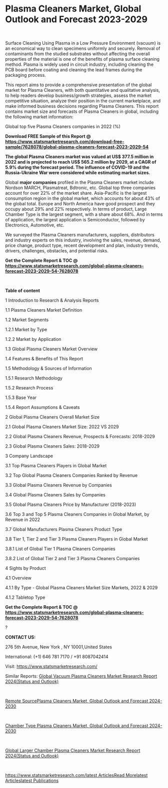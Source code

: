 <h1>Plasma Cleaners Market, Global Outlook and Forecast 2023-2029</h1><br/><p>Surface Cleaning Using Plasma in a Low Pressure Environment (vacuum) is an economical way to clean specimens uniformly and securely. Removal of contaminants from the studied substrates without affecting the overall properties of the material is one of the benefits of plasma surface cleaning method. Plasma is widely used in circuit industry, including cleaning the PCB board before coating and cleaning the lead frames during the packaging process.</p>
 
 
 
 <p>This report aims to provide a comprehensive presentation of the global market for Plasma Cleaners, with both quantitative and qualitative analysis, to help readers develop business/growth strategies, assess the market competitive situation, analyze their position in the current marketplace, and make informed business decisions regarding Plasma Cleaners. This report contains market size and forecasts of Plasma Cleaners in global, including the following market information:</p>
 
 
 
 <p>Global top five Plasma Cleaners companies in 2022 (%)</p>
 
 
 
 <p><strong>Download FREE Sample of this Report @ <a href="https://www.statsmarketresearch.com/download-free-sample/7628078/global-plasma-cleaners-forecast-2023-2029-54">https://www.statsmarketresearch.com/download-free-sample/7628078/global-plasma-cleaners-forecast-2023-2029-54</a></strong></p>
 
 
 
 <p><strong>The global Plasma Cleaners market was valued at US$ 377.5 million in 2022 and is projected to reach US$ 565.2 million by 2029, at a <strong>CAGR</strong> of 5.9% during the forecast period. The influence of COVID-19 and the Russia-Ukraine War were considered while estimating market sizes.</strong></p>
 
 
 
 <p>Global <strong>major companies</strong> profiled in the Plasma Cleaners market include Nordson MARCH, Plasmatreat, Bdtronic, etc. Global top three companies account for over 22% of the market share. Asia-Pacific is the largest consumption region in the global market, which accounts for about 43% of the global total. Europe and North America have good prospect and they occupy about 29% and 22% respectively. In terms of product, Large Chamber Type is the largest segment, with a share about 68%. And in terms of application, the largest application is Semiconductor, followed by Electronics, Automotive, etc.</p>
 
 
 
 <p>We surveyed the Plasma Cleaners manufacturers, suppliers, distributors and industry experts on this industry, involving the sales, revenue, demand, price change, product type, recent development and plan, industry trends, drivers, challenges, obstacles, and potential risks.</p>
 
 
 
 <div><b>Get the Complete Report & TOC @ <a href="https://www.statsmarketresearch.com/global-plasma-cleaners-forecast-2023-2029-54-7628078">https://www.statsmarketresearch.com/global-plasma-cleaners-forecast-2023-2029-54-7628078</a></b></div>
 
 
 
 <p><br />
 
 <b>Table of content</b></p>
 
 
 
 <p>1 Introduction to Research & Analysis Reports<br />
 
 1.1 Plasma Cleaners Market Definition<br />
 
 1.2 Market Segments<br />
 
 1.2.1 Market by Type<br />
 
 1.2.2 Market by Application<br />
 
 1.3 Global Plasma Cleaners Market Overview<br />
 
 1.4 Features & Benefits of This Report<br />
 
 1.5 Methodology & Sources of Information<br />
 
 1.5.1 Research Methodology<br />
 
 1.5.2 Research Process<br />
 
 1.5.3 Base Year<br />
 
 1.5.4 Report Assumptions & Caveats<br />
 
 2 Global Plasma Cleaners Overall Market Size<br />
 
 2.1 Global Plasma Cleaners Market Size: 2022 VS 2029<br />
 
 2.2 Global Plasma Cleaners Revenue, Prospects & Forecasts: 2018-2029<br />
 
 2.3 Global Plasma Cleaners Sales: 2018-2029<br />
 
 3 Company Landscape<br />
 
 3.1 Top Plasma Cleaners Players in Global Market<br />
 
 3.2 Top Global Plasma Cleaners Companies Ranked by Revenue<br />
 
 3.3 Global Plasma Cleaners Revenue by Companies<br />
 
 3.4 Global Plasma Cleaners Sales by Companies<br />
 
 3.5 Global Plasma Cleaners Price by Manufacturer (2018-2023)<br />
 
 3.6 Top 3 and Top 5 Plasma Cleaners Companies in Global Market, by Revenue in 2022<br />
 
 3.7 Global Manufacturers Plasma Cleaners Product Type<br />
 
 3.8 Tier 1, Tier 2 and Tier 3 Plasma Cleaners Players in Global Market<br />
 
 3.8.1 List of Global Tier 1 Plasma Cleaners Companies<br />
 
 3.8.2 List of Global Tier 2 and Tier 3 Plasma Cleaners Companies<br />
 
 4 Sights by Product<br />
 
 4.1 Overview<br />
 
 4.1.1 By Type - Global Plasma Cleaners Market Size Markets, 2022 & 2029<br />
 
 4.1.2 Tabletop Type</p>
 
 
 
 <div><b>Get the Complete Report & TOC @ <a href="https://www.statsmarketresearch.com/global-plasma-cleaners-forecast-2023-2029-54-7628078">https://www.statsmarketresearch.com/global-plasma-cleaners-forecast-2023-2029-54-7628078</a></b></div>
 
 
 
 <p>? </p>
 
 
 
 <p><b>CONTACT US:</b><br />
 
 276 5th Avenue, New York , NY 10001,United States<br />
 
 International: (+1) 646 781 7170 / +91 8087042414<br />
 
 Visit: <a href="https://www.statsmarketresearch.com/">https://www.statsmarketresearch.com/</a><br />
 
 Similar Reports: <a href="https://www.statsmarketresearch.com/global-plasma-cleaners-forecast-2023-2029-54-7628078">Global Vacuum Plasma Cleaners Market Research Report 2024(Status and Outlook)</a><br />
 
 <br />
 
 <a href="https://www.statsmarketresearch.com/global-plasma-cleaners-forecast-2023-2029-54-7628078">Remote SourcePlasma Cleaners Market, Global Outlook and Forecast 2024-2030</a><br />
 
 <br />
 
 <a href="https://www.statsmarketresearch.com/global-plasma-cleaners-forecast-2023-2029-54-7628078">Chamber Type Plasma Cleaners Market, Global Outlook and Forecast 2024-2030</a><br />
 
 <br />
 
 <a href="https://www.statsmarketresearch.com/global-plasma-cleaners-forecast-2023-2029-54-7628078">Global Larger Chamber Plasma Cleaners Market Research Report 2024(Status and Outlook)</a><br />
 
 <br />
 
 <a href="https://gyeongbokgung.com">https://www.statsmarketresearch.com/</a><a href="https://hallyeomaritime.com">latest Articles</a><a href="https://jingwansa.com">Read More</a><a href="https://nguoiviet.jp/">latest Articles</a><a href="https://www.intelmarketresearch.com/">latest Publications</a></p>